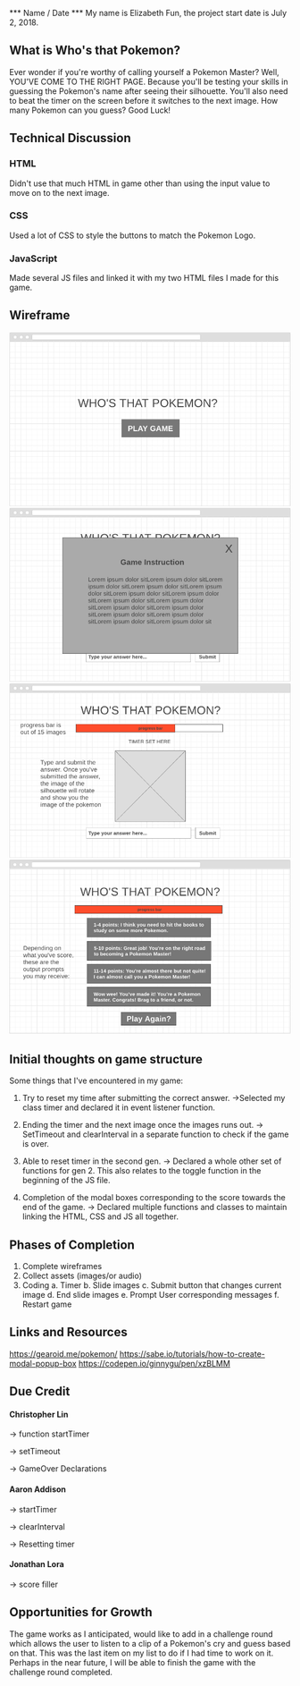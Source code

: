 *** Name / Date ***
My name is Elizabeth Fun, the project start date is July 2, 2018.

## What is Who's that Pokemon?

Ever wonder if you're worthy of calling yourself a Pokemon Master? Well, YOU'VE COME TO THE RIGHT PAGE. Because you'll be testing your skills in guessing the Pokemon's name after seeing their silhouette. You'll also need to beat the timer on the screen before it switches to the next image. How many Pokemon can you guess? Good Luck!

## Technical Discussion
### HTML
Didn't use that much HTML in game other than using the input value to move on to the next image.
### CSS
Used a lot of CSS to style the buttons to match the Pokemon Logo.
### JavaScript
Made several JS files and linked it with my two HTML files I made for this game.


## Wireframe

![alt text](https://github.com/FunWithLiz/who-s-that-pokemon/blob/master/wireframe/P1.png "Wireframe 1")
![alt text](https://github.com/FunWithLiz/who-s-that-pokemon/blob/master/wireframe/P2.png "Wireframe 2")
![alt text](https://github.com/FunWithLiz/who-s-that-pokemon/blob/master/wireframe/P3.png "Wireframe 3")
![alt text](https://github.com/FunWithLiz/who-s-that-pokemon/blob/master/wireframe/P4.png "Wireframe 4")


## Initial thoughts on game structure

Some things that I've encountered in my game:

1. Try to reset my time after submitting the correct answer. 
->Selected my class timer and declared it in event listener function.

2. Ending the timer and the next image once the images runs out.
-> SetTimeout and clearInterval in a separate function to check if the game is over.

3. Able to reset timer in the second gen.
-> Declared a whole other set of functions for gen 2. This also relates to the toggle function in the beginning of the JS file.

4. Completion of the modal boxes corresponding to the score towards the end of the game.
-> Declared multiple functions and classes to maintain linking the HTML, CSS and JS all together.

## Phases of Completion

1. Complete wireframes
2. Collect assets (images/or audio)
3. Coding
  a. Timer
  b. Slide images
  c. Submit button that changes current image
  d. End slide images
  e. Prompt User corresponding messages
  f. Restart game

## Links and Resources

https://gearoid.me/pokemon/
https://sabe.io/tutorials/how-to-create-modal-popup-box
https://codepen.io/ginnygu/pen/xzBLMM

## Due Credit

#### Christopher Lin
-> function startTimer

-> setTimeout

-> GameOver Declarations

#### Aaron Addison
-> startTimer

-> clearInterval

-> Resetting timer

#### Jonathan Lora
-> score filler

## Opportunities for Growth
The game works as I anticipated, would like to add in a challenge round which allows the user to listen to a clip of a Pokemon's cry and guess based on that. This was the last item on my list to do if I had time to work on it. Perhaps in the near future, I will be able to finish the game with the challenge round completed.
